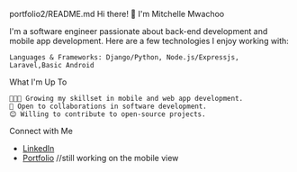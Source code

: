 
portfolio2/README.md
Hi there! 👋 I'm Mitchelle Mwachoo

I'm a software engineer passionate about back-end development and mobile app development. Here are a few technologies I enjoy working with:

    Languages & Frameworks: Django/Python, Node.js/Expressjs, Laravel,Basic Android

What I'm Up To

    👨🏽‍💻 Growing my skillset in mobile and web app development.
    🤝 Open to collaborations in software development.
    😊 Willing to contribute to open-source projects.

Connect with Me
<ul>
    <li><a href="https://www.linkedin.com/in/mitchelle-ngoli-134243211/" target="_blank">LinkedIn</a>
</li>
    <li><a href="https://mitchellesweetie.github.io/Mitchellesweetie/" target="_blank">Portfolio</a>
        //still working on the mobile view
</li>
</ul>


